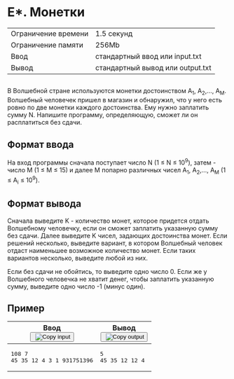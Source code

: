 <div class="problem-statement">
   <div class="header">
      <h1 class="title">E*. Монетки</h1>
      <table>
         <tbody><tr class="time-limit">
            <td class="property-title">Ограничение времени</td>
            <td>1.5&nbsp;секунд</td>
         </tr>
         <tr class="memory-limit">
            <td class="property-title">Ограничение памяти</td>
            <td>256Mb</td>
         </tr>
         <tr class="input-file">
            <td class="property-title">Ввод</td>
            <td colspan="1">стандартный ввод или input.txt</td>
         </tr>
         <tr class="output-file">
            <td class="property-title">Вывод</td>
            <td colspan="1">стандартный вывод или output.txt</td>
         </tr>
      </tbody></table>
   </div>
   <h2></h2>
   <div class="legend"><span style="">
         <p>В Волшебной стране используются монетки достоинством <span class="tex-math-text">A<sub>1</sub></span>, <span class="tex-math-text">A<sub>2</sub></span>,..., <span class="tex-math-text">A<sub>M</sub></span>. Волшебный человечек пришел в магазин и обнаружил, что у него есть ровно по две монетки каждого достоинства. Ему нужно заплатить
            сумму <span class="tex-math-text">N</span>. Напишите программу, определяющую, сможет ли он расплатиться без сдачи.
         </p></span></div>
   <h2>Формат ввода</h2>
   <div class="input-specification"><span style="">
         <p>На вход программы сначала поступает число <span class="tex-math-text">N</span> (<span class="tex-math-text">1 ≤ N ≤ 10<sup>9</sup></span>), затем - число <span class="tex-math-text">M</span> (<span class="tex-math-text">1 ≤ M ≤ 15</span>) и далее M попарно различных чисел <span class="tex-math-text">A<sub>1</sub></span>, <span class="tex-math-text">A<sub>2</sub></span>,..., <span class="tex-math-text">A<sub>M</sub></span> (<span class="tex-math-text">1 ≤ A<sub>i</sub> ≤ 10<sup>9</sup></span>).
         </p></span></div>
   <h2>Формат вывода</h2>
   <div class="output-specification"><span style="">
         <p>Сначала выведите <span class="tex-math-text">K</span> - количество монет, которое придется отдать Волшебному человечку, если он сможет заплатить указанную сумму без сдачи. Далее
            выведите K чисел, задающих достоинства монет. Если решений несколько, выведите вариант, в котором Волшебный человек отдаст
            наименьшее возможное количество монет. Если таких вариантов несколько, выведите любой из них.
         </p></span><p>Если без сдачи не обойтись, то выведите одно число 0. Если же у Волшебного человечка не хватит денег, чтобы заплатить указанную
         сумму, выведите одно число -1 (минус один). 
      </p>
   </div>
   <h2>Пример</h2>
   <table class="sample-tests">
      <thead>
         <tr>
            <th>Ввод<div class="problem__copy-sample"><button class="button button_theme_pseudo button_size_s button_only-icon_yes problem__copy-button problem__copy-button_type_input i-bem" data-bem="{&quot;button&quot;:{}}" role="button" type="button" title="Copy input"><span class="button__text">&nbsp;<img class="image button__icon button__icon_role_copy" src="//yastatic.net/lego/_/La6qi18Z8LwgnZdsAr1qy1GwCwo.gif" alt="Copy input"></span></button></div></th>
            <th>Вывод<div class="problem__copy-sample"><button class="button button_theme_pseudo button_size_s button_only-icon_yes problem__copy-button problem__copy-button_type_output i-bem" data-bem="{&quot;button&quot;:{}}" role="button" type="button" title="Copy output"><span class="button__text">&nbsp;<img class="image button__icon button__icon_role_copy" src="//yastatic.net/lego/_/La6qi18Z8LwgnZdsAr1qy1GwCwo.gif" alt="Copy output"></span></button></div></th>
         </tr>
      </thead>
      <tbody>
         <tr>
            <td><pre>108 7
45 35 12 4 3 1 931751396
</pre></td>
            <td><pre>5
45 35 12 12 4 
</pre></td>
         </tr>
      </tbody>
   </table>
</div>
